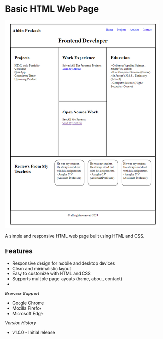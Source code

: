 # Basic HTML Web Page

![Image description](basic-html-web.png)


A simple and responsive HTML web page built using HTML and CSS.

## Features

* Responsive design for mobile and desktop devices
* Clean and minimalistic layout
* Easy to customize with HTML and CSS
* Supports multiple page layouts (home, about, contact)
* 
_Browser Support_

- Google Chrome
- Mozilla Firefox
- Microsoft Edge

_Version History_

- v1.0.0 - Initial release


